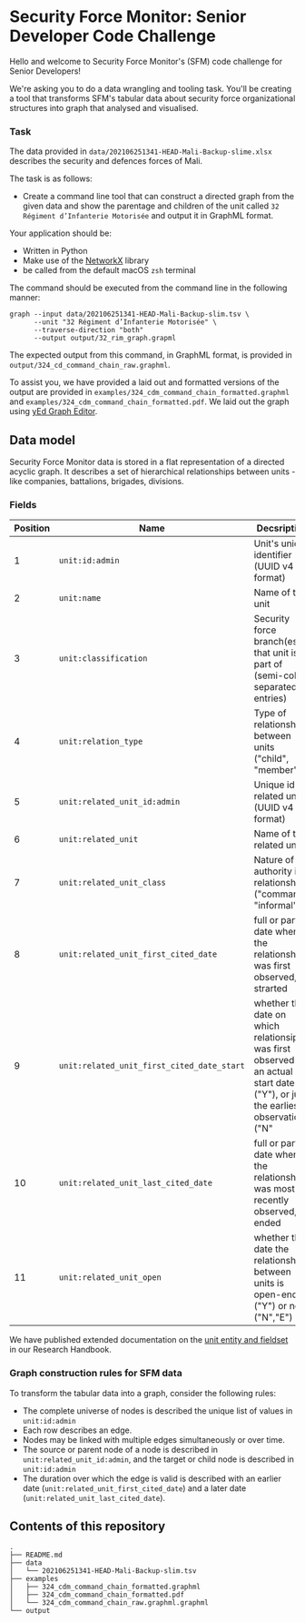 # Security Force Monitor: Senior Developer Code Challenge

Hello and welcome to Security Force Monitor's (SFM) code challenge for Senior Developers!

We're asking you to do a data wrangling and tooling task. You'll be creating a tool that transforms SFM's tabular data about security force organizational structures into graph that analysed and visualised.

### Task

The data provided in `data/202106251341-HEAD-Mali-Backup-slime.xlsx` describes the security and defences forces of Mali. 

The task is as follows:

- Create a command line tool that can construct a directed graph from the given data and show the parentage and children of the unit called `32 Régiment d’Infanterie Motorisée` and output it in GraphML format.

Your application should be:

- Written in Python
- Make use of the [NetworkX](https://networkx.org/) library
- be called from the default macOS `zsh` terminal 

The command should be executed from the command line in the following manner:

```
graph --input data/202106251341-HEAD-Mali-Backup-slim.tsv \ 
      --unit "32 Régiment d’Infanterie Motorisée" \
      --traverse-direction "both"
      --output output/32_rim_graph.grapml
```
 
The expected output from this command, in GraphML format, is provided in `output/324_cd_command_chain_raw.graphml`. 

To assist you, we have provided a laid out and formatted versions of the output are provided in `examples/324_cdm_command_chain_formatted.graphml` and `examples/324_cdm_command_chain_formatted.pdf`. We laid out the graph using [yEd Graph Editor](https://www.yworks.com/products/yed).


## Data model

Security Force Monitor data is stored in a flat representation of a directed acyclic graph. It describes a set of hierarchical relationships between units - like companies, battalions, brigades, divisions. 

### Fields

Position|Name|Decsription
---|---|---
1|`unit:id:admin`|Unit's unique identifier (UUID v4 format)|
2|`unit:name`|Name of the unit|
3|`unit:classification`|Security force branch(es) that unit is part of (semi-colon separated entries)|
4|`unit:relation_type`|Type of relationship between units ("child", "member")|
5|`unit:related_unit_id:admin`|Unique id of related unit (UUID v4 format)|
6|`unit:related_unit`|Name of the related unit|
7|`unit:related_unit_class`|Nature of authority in relationship ("command", "informal")
8|`unit:related_unit_first_cited_date`|full or partial date when the relationship was first observed, or strarted|
9|`unit:related_unit_first_cited_date_start`|whether the date on which relationsip was first observed is an actual start date ("Y"), or just the earliest observation ("N"|
10|`unit:related_unit_last_cited_date`|full or partial date when the relationship was most recently observed, or ended|
11|`unit:related_unit_open`|whether the date the relationship between units is open-ended ("Y") or not ("N","E")|

We have published extended documentation on the [unit entity and fieldset](https://help.securityforcemonitor.org/en/latest/units.html) in our Research Handbook.

### Graph construction rules for SFM data

To transform the tabular data into a graph, consider the following rules:

- The complete universe of nodes is described the unique list of values in `unit:id:admin`
- Each row describes an edge.
- Nodes may be linked with multiple edges simultaneously or over time.
- The source or parent node of a node is described in `unit:related_unit_id:admin`, and the target or child node is described in `unit:id:admin`
- The duration over which the edge is valid is described with an earlier date (`unit:related_unit_first_cited_date`) and a later date (`unit:related_unit_last_cited_date`).

## Contents of this repository

```
.
├── README.md
├── data
│   └── 202106251341-HEAD-Mali-Backup-slim.tsv
├── examples
│   ├── 324_cdm_command_chain_formatted.graphml
│   ├── 324_cdm_command_chain_formatted.pdf
│   └── 324_cdm_command_chain_raw.graphml.graphml
└── output

```